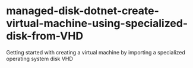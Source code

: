 # managed-disk-dotnet-create-virtual-machine-using-specialized-disk-from-VHD
Getting started with creating a virtual machine by importing a specialized operating system disk VHD
